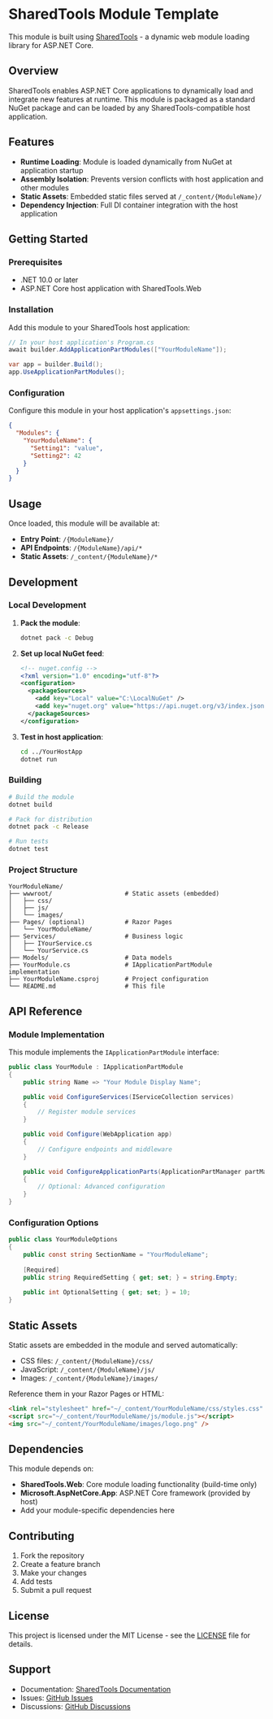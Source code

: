 # SharedTools Module Template

This module is built using [SharedTools](https://github.com/andrewboudreau/SharedTools) - a dynamic web module loading library for ASP.NET Core.

## Overview

SharedTools enables ASP.NET Core applications to dynamically load and integrate new features at runtime. This module is packaged as a standard NuGet package and can be loaded by any SharedTools-compatible host application.

## Features

- **Runtime Loading**: Module is loaded dynamically from NuGet at application startup
- **Assembly Isolation**: Prevents version conflicts with host application and other modules
- **Static Assets**: Embedded static files served at `/_content/{ModuleName}/`
- **Dependency Injection**: Full DI container integration with the host application

## Getting Started

### Prerequisites

- .NET 10.0 or later
- ASP.NET Core host application with SharedTools.Web

### Installation

Add this module to your SharedTools host application:

```csharp
// In your host application's Program.cs
await builder.AddApplicationPartModules(["YourModuleName"]);

var app = builder.Build();
app.UseApplicationPartModules();
```

### Configuration

Configure this module in your host application's `appsettings.json`:

```json
{
  "Modules": {
    "YourModuleName": {
      "Setting1": "value",
      "Setting2": 42
    }
  }
}
```

## Usage

Once loaded, this module will be available at:

- **Entry Point**: `/{ModuleName}/`
- **API Endpoints**: `/{ModuleName}/api/*`
- **Static Assets**: `/_content/{ModuleName}/*`

## Development

### Local Development

1. **Pack the module**:
   ```bash
   dotnet pack -c Debug
   ```

2. **Set up local NuGet feed**:
   ```xml
   <!-- nuget.config -->
   <?xml version="1.0" encoding="utf-8"?>
   <configuration>
     <packageSources>
       <add key="Local" value="C:\LocalNuGet" />
       <add key="nuget.org" value="https://api.nuget.org/v3/index.json" />
     </packageSources>
   </configuration>
   ```

3. **Test in host application**:
   ```bash
   cd ../YourHostApp
   dotnet run
   ```

### Building

```bash
# Build the module
dotnet build

# Pack for distribution
dotnet pack -c Release

# Run tests
dotnet test
```

### Project Structure

```
YourModuleName/
├── wwwroot/                    # Static assets (embedded)
│   ├── css/
│   ├── js/
│   └── images/
├── Pages/ (optional)           # Razor Pages
│   └── YourModuleName/
├── Services/                   # Business logic
│   ├── IYourService.cs
│   └── YourService.cs
├── Models/                     # Data models
├── YourModule.cs               # IApplicationPartModule implementation
├── YourModuleName.csproj       # Project configuration
└── README.md                   # This file
```

## API Reference

### Module Implementation

This module implements the `IApplicationPartModule` interface:

```csharp
public class YourModule : IApplicationPartModule
{
    public string Name => "Your Module Display Name";

    public void ConfigureServices(IServiceCollection services)
    {
        // Register module services
    }

    public void Configure(WebApplication app)
    {
        // Configure endpoints and middleware
    }

    public void ConfigureApplicationParts(ApplicationPartManager partManager)
    {
        // Optional: Advanced configuration
    }
}
```

### Configuration Options

```csharp
public class YourModuleOptions
{
    public const string SectionName = "YourModuleName";
    
    [Required]
    public string RequiredSetting { get; set; } = string.Empty;
    
    public int OptionalSetting { get; set; } = 10;
}
```

## Static Assets

Static assets are embedded in the module and served automatically:

- CSS files: `/_content/{ModuleName}/css/`
- JavaScript: `/_content/{ModuleName}/js/`
- Images: `/_content/{ModuleName}/images/`

Reference them in your Razor Pages or HTML:

```html
<link rel="stylesheet" href="~/_content/YourModuleName/css/styles.css" />
<script src="~/_content/YourModuleName/js/module.js"></script>
<img src="~/_content/YourModuleName/images/logo.png" />
```

## Dependencies

This module depends on:

- **SharedTools.Web**: Core module loading functionality (build-time only)
- **Microsoft.AspNetCore.App**: ASP.NET Core framework (provided by host)
- Add your module-specific dependencies here

## Contributing

1. Fork the repository
2. Create a feature branch
3. Make your changes
4. Add tests
5. Submit a pull request

## License

This project is licensed under the MIT License - see the [LICENSE](LICENSE) file for details.

## Support

- Documentation: [SharedTools Documentation](https://github.com/andrewboudreau/SharedTools)
- Issues: [GitHub Issues](https://github.com/yourusername/YourModuleName/issues)
- Discussions: [GitHub Discussions](https://github.com/andrewboudreau/SharedTools/discussions)
